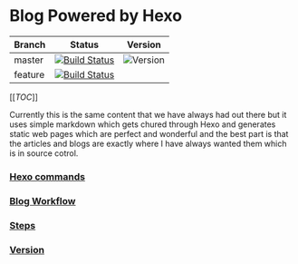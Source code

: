 # Blog Powered by Hexo

|Branch|Status|Version|
|------|------|-------|
|master|[![Build Status](https://donald.visualstudio.com/T3WInc/_apis/build/status/Applications/Blog?branchName=master)](https://donald.visualstudio.com/T3WInc/_build/latest?definitionId=128&branchName=master)|![Version](https://msdtlvm967694675.blob.core.windows.net/badges/blog.svg)|
|feature|[![Build Status](https://donald.visualstudio.com/T3WInc/_apis/build/status/Applications/Blog?branchName=feature%2F9115_gitRestructure)](https://donald.visualstudio.com/T3WInc/_build/latest?definitionId=128&branchName=feature%2F9115_gitRestructure)||
[[_TOC_]]

Currently this is the same content that we have always had out there but it uses simple markdown which gets chured through Hexo and generates static web pages which are perfect and wonderful and the best part 
is that the articles and blogs are exactly where I have always wanted them which is in source cotrol.

### [Hexo commands](docs/commands.md)
### [Blog Workflow](docs/workflow.md)
### [Steps](docs/steps.md)
### [Version](docs/version.md)

